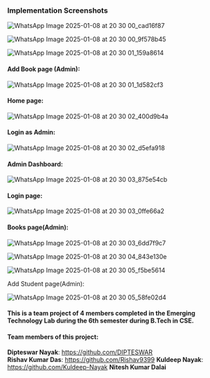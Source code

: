 ### Implementation Screenshots

![WhatsApp Image 2025-01-08 at 20 30 00_cad16f87](https://github.com/user-attachments/assets/42d2bee0-5c80-4ca3-8ba1-751a925efcee)

![WhatsApp Image 2025-01-08 at 20 30 00_9f578b45](https://github.com/user-attachments/assets/846b17f0-a209-410b-9142-c6ca4d774582)

![WhatsApp Image 2025-01-08 at 20 30 01_159a8614](https://github.com/user-attachments/assets/c3f5a322-af9e-4dc0-af84-a384c8048bf2)

#### Add Book page (Admin):

![WhatsApp Image 2025-01-08 at 20 30 01_1d582cf3](https://github.com/user-attachments/assets/6573ca9d-68f4-41d3-ab98-7e9a52c30476)

#### Home page: 

![WhatsApp Image 2025-01-08 at 20 30 02_400d9b4a](https://github.com/user-attachments/assets/d3503c49-968e-4ab7-9e88-d77258a43b40)

#### Login as Admin:

![WhatsApp Image 2025-01-08 at 20 30 02_d5efa918](https://github.com/user-attachments/assets/c993d741-16e6-4924-90a4-a1402e497e85)

#### Admin Dashboard:

![WhatsApp Image 2025-01-08 at 20 30 03_875e54cb](https://github.com/user-attachments/assets/defae175-c8db-4cc6-9be3-5bebbfcafcc5)

#### Login page: 

![WhatsApp Image 2025-01-08 at 20 30 03_0ffe66a2](https://github.com/user-attachments/assets/b98de881-0e02-4572-97f9-1e90269460c8)

#### Books page(Admin):

![WhatsApp Image 2025-01-08 at 20 30 03_6dd7f9c7](https://github.com/user-attachments/assets/a3e3127a-8e9a-4b11-8821-def7ebcbad16)

![WhatsApp Image 2025-01-08 at 20 30 04_843e130e](https://github.com/user-attachments/assets/cd371264-eaf7-4632-9478-d9802152a61a)

![WhatsApp Image 2025-01-08 at 20 30 05_f5be5614](https://github.com/user-attachments/assets/8b53be5a-949b-47f2-9aa1-50b4a95ba96e)

Add Student page(Admin):

![WhatsApp Image 2025-01-08 at 20 30 05_58fe02d4](https://github.com/user-attachments/assets/7272590f-06c0-4efd-91b7-d1c82dc2e423)

#### This is a team project of 4 members completed in the Emerging Technology Lab during the 6th semester during B.Tech in CSE.
#### Team members of this project:
**Dipteswar Nayak**: https://github.com/DIPTESWAR  
**Rishav Kumar Das**: https://github.com/Rishav9399
**Kuldeep Nayak**: https://github.com/Kuldeep-Nayak
**Nitesh Kumar Dalai**
